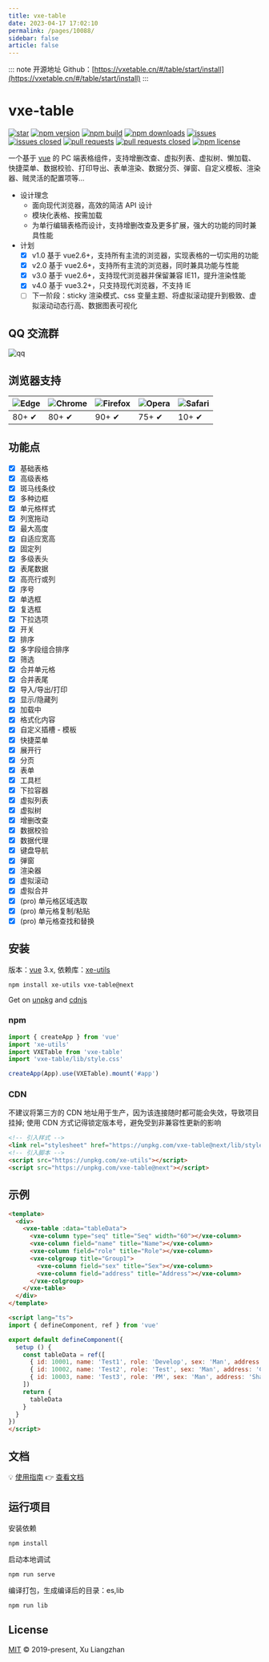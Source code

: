 ```yaml
---
title: vxe-table
date: 2023-04-17 17:02:10
permalink: /pages/10088/
sidebar: false
article: false
---
```

::: note 开源地址
Github：[https://vxetable.cn/#/table/start/install](https://vxetable.cn/#/table/start/install)
:::
# vxe-table

[![star](https://gitee.com/xuliangzhan_admin/vxe-table/badge/star.svg?theme=gvp)](https://gitee.com/xuliangzhan_admin/vxe-table/stargazers) [![npm version](https://img.shields.io/npm/v/vxe-table.svg?style=flat-square)](https://www.npmjs.com/package/vxe-table) [![npm build](https://travis-ci.com/x-extends/vxe-table.svg?branch=master)](https://travis-ci.com/x-extends/vxe-table) [![npm downloads](https://img.shields.io/npm/dt/vxe-table.svg?style=flat-square)](https://npm-stat.com/charts.html?package=vxe-table) [![issues](https://img.shields.io/github/issues/x-extends/vxe-table.svg)](https://github.com/x-extends/vxe-table/issues) [![issues closed](https://img.shields.io/github/issues-closed/x-extends/vxe-table.svg)](https://github.com/x-extends/vxe-table/issues?q=is%3Aissue+is%3Aclosed) [![pull requests](https://img.shields.io/github/issues-pr/x-extends/vxe-table.svg)](https://github.com/x-extends/vxe-table/pulls) [![pull requests closed](https://img.shields.io/github/issues-pr-closed/x-extends/vxe-table.svg)](https://github.com/x-extends/vxe-table/pulls?q=is%3Apr+is%3Aclosed) [![npm license](https://img.shields.io/github/license/mashape/apistatus.svg)](LICENSE)

一个基于 [vue](https://www.npmjs.com/package/vue) 的 PC 端表格组件，支持增删改查、虚拟列表、虚拟树、懒加载、快捷菜单、数据校验、打印导出、表单渲染、数据分页、弹窗、自定义模板、渲染器、贼灵活的配置项等...

- 设计理念
  - 面向现代浏览器，高效的简洁 API 设计
  - 模块化表格、按需加载
  - 为单行编辑表格而设计，支持增删改查及更多扩展，强大的功能的同时兼具性能
- 计划
  - [X] v1.0 基于 vue2.6+，支持所有主流的浏览器，实现表格的一切实用的功能
  - [X] v2.0 基于 vue2.6+，支持所有主流的浏览器，同时兼具功能与性能
  - [X] v3.0 基于 vue2.6+，支持现代浏览器并保留兼容 IE11，提升渲染性能
  - [X] v4.0 基于 vue3.2+，只支持现代浏览器，不支持 IE
  - [ ] 下一阶段：sticky 渲染模式、css 变量主题、将虚拟滚动提升到极致、虚拟滚动动态行高、数据图表可视化

## QQ 交流群

![qq](https://vxetable.cn/static/donation/qq.png)

## 浏览器支持

| ![Edge](https://raw.github.com/alrra/browser-logos/master/src/edge/edge_48x48.png) | ![Chrome](https://raw.github.com/alrra/browser-logos/master/src/chrome/chrome_48x48.png) | ![Firefox](https://raw.github.com/alrra/browser-logos/master/src/firefox/firefox_48x48.png) | ![Opera](https://raw.github.com/alrra/browser-logos/master/src/opera/opera_48x48.png) | ![Safari](https://raw.github.com/alrra/browser-logos/master/src/safari/safari_48x48.png) |
| ------------------------------------------------------------ | ------------------------------------------------------------ | ------------------------------------------------------------ | ------------------------------------------------------------ | ------------------------------------------------------------ |
| 80+ ✔                                                        | 80+ ✔                                                        | 90+ ✔                                                        | 75+ ✔                                                        | 10+ ✔                                                        |

## 功能点

- [X] 基础表格
- [X] 高级表格
- [X] 斑马线条纹
- [X] 多种边框
- [X] 单元格样式
- [X] 列宽拖动
- [X] 最大高度
- [X] 自适应宽高
- [X] 固定列
- [X] 多级表头
- [X] 表尾数据
- [X] 高亮行或列
- [X] 序号
- [X] 单选框
- [X] 复选框
- [X] 下拉选项
- [X] 开关
- [X] 排序
- [X] 多字段组合排序
- [X] 筛选
- [X] 合并单元格
- [X] 合并表尾
- [X] 导入/导出/打印
- [X] 显示/隐藏列
- [X] 加载中
- [X] 格式化内容
- [X] 自定义插槽 - 模板
- [X] 快捷菜单
- [X] 展开行
- [X] 分页
- [X] 表单
- [X] 工具栏
- [X] 下拉容器
- [X] 虚拟列表
- [X] 虚拟树
- [X] 增删改查
- [X] 数据校验
- [X] 数据代理
- [X] 键盘导航
- [X] 弹窗
- [X] 渲染器
- [X] 虚拟滚动
- [X] 虚拟合并
- [X] (pro) 单元格区域选取
- [X] (pro) 单元格复制/粘贴
- [X] (pro) 单元格查找和替换

## 安装

版本：[vue](https://www.npmjs.com/package/vue) 3.x, 依赖库：[xe-utils](https://www.npmjs.com/package/xe-utils)

```shell
npm install xe-utils vxe-table@next
```

Get on [unpkg](https://unpkg.com/vxe-table/) and [cdnjs](https://cdn.jsdelivr.net/npm/vxe-table/)

### npm

```javascript
import { createApp } from 'vue'
import 'xe-utils'
import VXETable from 'vxe-table'
import 'vxe-table/lib/style.css'

createApp(App).use(VXETable).mount('#app')
```

### CDN

不建议将第三方的 CDN 地址用于生产，因为该连接随时都可能会失效，导致项目挂掉; 使用 CDN 方式记得锁定版本号，避免受到非兼容性更新的影响

```HTML
<!-- 引入样式 -->
<link rel="stylesheet" href="https://unpkg.com/vxe-table@next/lib/style.css">
<!-- 引入脚本 -->
<script src="https://unpkg.com/xe-utils"></script>
<script src="https://unpkg.com/vxe-table@next"></script>
```

## 示例

```html
<template>
  <div>
    <vxe-table :data="tableData">
      <vxe-column type="seq" title="Seq" width="60"></vxe-column>
      <vxe-column field="name" title="Name"></vxe-column>
      <vxe-column field="role" title="Role"></vxe-column>
      <vxe-colgroup title="Group1">
        <vxe-column field="sex" title="Sex"></vxe-column>
        <vxe-column field="address" title="Address"></vxe-column>
      </vxe-colgroup>
    </vxe-table>
  </div>
</template>

<script lang="ts">
import { defineComponent, ref } from 'vue'

export default defineComponent({
  setup () {
    const tableData = ref([
      { id: 10001, name: 'Test1', role: 'Develop', sex: 'Man', address: 'Shenzhen' },
      { id: 10002, name: 'Test2', role: 'Test', sex: 'Man', address: 'Guangzhou' },
      { id: 10003, name: 'Test3', role: 'PM', sex: 'Man', address: 'Shanghai' }
    ])
    return {
      tableData
    }
  }
})
</script>
```

## 文档

💡 [使用指南](https://github.com/xuliangzhan/vxe-table-demo) 👉 [查看文档](https://vxetable.cn)

## 运行项目

安装依赖

```shell
npm install
```

启动本地调试

```shell
npm run serve
```

编译打包，生成编译后的目录：es,lib

```shell
npm run lib
```

## License

[MIT](LICENSE) © 2019-present, Xu Liangzhan